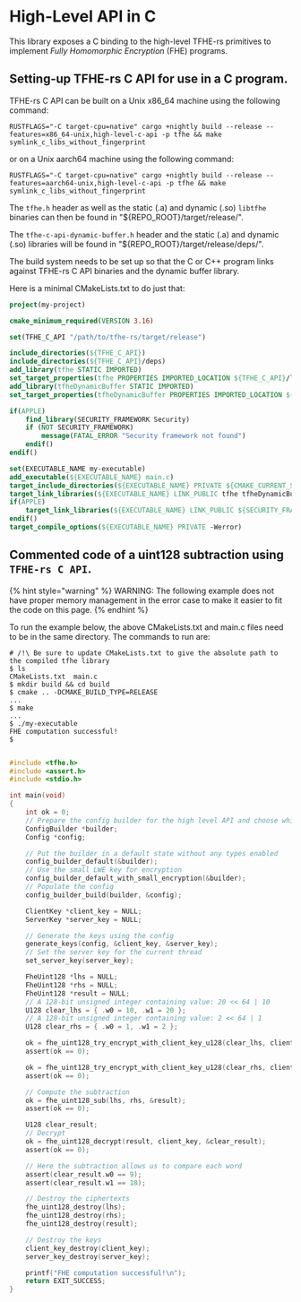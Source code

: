# High-Level API in C 

This library exposes a C binding to the high-level TFHE-rs primitives to implement _Fully Homomorphic Encryption_ (FHE) programs.

## Setting-up TFHE-rs C API for use in a C program.

TFHE-rs C API can be built on a Unix x86\_64 machine using the following command:

```shell
RUSTFLAGS="-C target-cpu=native" cargo +nightly build --release --features=x86_64-unix,high-level-c-api -p tfhe && make symlink_c_libs_without_fingerprint
```

or on a Unix aarch64 machine using the following command:

```shell
RUSTFLAGS="-C target-cpu=native" cargo +nightly build --release --features=aarch64-unix,high-level-c-api -p tfhe && make symlink_c_libs_without_fingerprint
```

The `tfhe.h` header as well as the static (.a) and dynamic (.so) `libtfhe` binaries can then be found in "${REPO\_ROOT}/target/release/".

The `tfhe-c-api-dynamic-buffer.h` header and the static (.a) and dynamic (.so) libraries will be found in "${REPO\_ROOT}/target/release/deps/".

The build system needs to be set up so that the C or C++ program links against TFHE-rs C API binaries and the dynamic buffer library.

Here is a minimal CMakeLists.txt to do just that:

```cmake
project(my-project)

cmake_minimum_required(VERSION 3.16)

set(TFHE_C_API "/path/to/tfhe-rs/target/release")

include_directories(${TFHE_C_API})
include_directories(${TFHE_C_API}/deps)
add_library(tfhe STATIC IMPORTED)
set_target_properties(tfhe PROPERTIES IMPORTED_LOCATION ${TFHE_C_API}/libtfhe.a)
add_library(tfheDynamicBuffer STATIC IMPORTED)
set_target_properties(tfheDynamicBuffer PROPERTIES IMPORTED_LOCATION ${TFHE_C_API}/deps/libtfhe_c_api_dynamic_buffer.a)

if(APPLE)
    find_library(SECURITY_FRAMEWORK Security)
    if (NOT SECURITY_FRAMEWORK)
        message(FATAL_ERROR "Security framework not found")
    endif()
endif()

set(EXECUTABLE_NAME my-executable)
add_executable(${EXECUTABLE_NAME} main.c)
target_include_directories(${EXECUTABLE_NAME} PRIVATE ${CMAKE_CURRENT_SOURCE_DIR})
target_link_libraries(${EXECUTABLE_NAME} LINK_PUBLIC tfhe tfheDynamicBuffer m pthread dl)
if(APPLE)
    target_link_libraries(${EXECUTABLE_NAME} LINK_PUBLIC ${SECURITY_FRAMEWORK})
endif()
target_compile_options(${EXECUTABLE_NAME} PRIVATE -Werror)
```

## Commented code of a uint128 subtraction using `TFHE-rs C API`.

{% hint style="warning" %}
WARNING: The following example does not have proper memory management in the error case to make it easier to fit the code on this page.
{% endhint %}

To run the example below, the above CMakeLists.txt and main.c files need to be in the same directory. The commands to run are:

```shell
# /!\ Be sure to update CMakeLists.txt to give the absolute path to the compiled tfhe library
$ ls
CMakeLists.txt  main.c
$ mkdir build && cd build
$ cmake .. -DCMAKE_BUILD_TYPE=RELEASE
...
$ make
...
$ ./my-executable
FHE computation successful!
$
```

```c

#include <tfhe.h>
#include <assert.h>
#include <stdio.h>

int main(void)
{
    int ok = 0;
    // Prepare the config builder for the high level API and choose which types to enable
    ConfigBuilder *builder;
    Config *config;

    // Put the builder in a default state without any types enabled
    config_builder_default(&builder);
    // Use the small LWE key for encryption
    config_builder_default_with_small_encryption(&builder);
    // Populate the config
    config_builder_build(builder, &config);

    ClientKey *client_key = NULL;
    ServerKey *server_key = NULL;

    // Generate the keys using the config
    generate_keys(config, &client_key, &server_key);
    // Set the server key for the current thread
    set_server_key(server_key);

    FheUint128 *lhs = NULL;
    FheUint128 *rhs = NULL;
    FheUint128 *result = NULL;
    // A 128-bit unsigned integer containing value: 20 << 64 | 10
    U128 clear_lhs = { .w0 = 10, .w1 = 20 };
    // A 128-bit unsigned integer containing value: 2 << 64 | 1
    U128 clear_rhs = { .w0 = 1, .w1 = 2 };

    ok = fhe_uint128_try_encrypt_with_client_key_u128(clear_lhs, client_key, &lhs);
    assert(ok == 0);

    ok = fhe_uint128_try_encrypt_with_client_key_u128(clear_rhs, client_key, &rhs);
    assert(ok == 0);

    // Compute the subtraction
    ok = fhe_uint128_sub(lhs, rhs, &result);
    assert(ok == 0);

    U128 clear_result;
    // Decrypt
    ok = fhe_uint128_decrypt(result, client_key, &clear_result);
    assert(ok == 0);

    // Here the subtraction allows us to compare each word
    assert(clear_result.w0 == 9);
    assert(clear_result.w1 == 18);

    // Destroy the ciphertexts
    fhe_uint128_destroy(lhs);
    fhe_uint128_destroy(rhs);
    fhe_uint128_destroy(result);

    // Destroy the keys
    client_key_destroy(client_key);
    server_key_destroy(server_key);

    printf("FHE computation successful!\n");
    return EXIT_SUCCESS;
}
```
